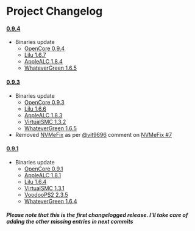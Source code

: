 Project Changelog
==============
#### [0.9.4](https://github.com/dreamwhite/dell-inspiron-5370-hackintosh/releases/tag/0.9.4)
- Binaries update
    - [OpenCore 0.9.4](https://github.com/acidanthera/OpenCorePkg/releases/tag/0.9.4)
    - [Lilu 1.6.7](https://github.com/acidanthera/Lilu/releases/1.6.7)
    - [AppleALC 1.8.4](https://github.com/acidanthera/AppleALC/releases/1.8.4)
    - [WhateverGreen 1.6.5](https://github.com/acidanthera/WhateverGreen/releases/1.6.6)

#### [0.9.3](https://github.com/dreamwhite/dell-inspiron-5370-hackintosh/releases/tag/0.9.3)
- Binaries update
    - [OpenCore 0.9.3](https://github.com/acidanthera/OpenCorePkg/releases/tag/0.9.3)
    - [Lilu 1.6.6](https://github.com/acidanthera/Lilu/releases/1.6.6)
    - [AppleALC 1.8.3](https://github.com/acidanthera/AppleALC/releases/1.8.3)
    - [VirtualSMC 1.3.2](https://github.com/acidanthera/VirtualSMC/releases/1.3.2)
    - [WhateverGreen 1.6.5](https://github.com/acidanthera/WhateverGreen/releases/1.6.5)
- Removed [NVMeFix](https://github.com/acidanthera/NVMeFix) as per [@vit9696](https://github.com/vit9696) comment on [NVMeFix #7](https://github.com/acidanthera/NVMeFix/pull/7#issuecomment-1578275605)

#### [0.9.1](https://github.com/dreamwhite/dell-inspiron-5370-hackintosh/releases/tag/0.9.1)
- Binaries update
    - [OpenCore 0.9.1](https://github.com/acidanthera/OpenCorePkg/releases/tag/0.9.1)
    - [AppleALC 1.8.1](https://github.com/acidanthera/AppleALC/releases/1.8.1)
    - [Lilu 1.6.4](https://github.com/acidanthera/Lilu/releases/1.6.4)
    - [VirtualSMC 1.3.1](https://github.com/acidanthera/VirtualSMC/releases/1.3.1)
    - [VoodooPS2 2.3.5](https://github.com/acidanthera/VoodooPS2/releases/2.3.5)
    - [WhateverGreen 1.6.4](https://github.com/acidanthera/WhateverGreen/releases/1.6.4)

##### Please note that this is the first changelogged release. I'll take care of adding the other missing entries in next commits